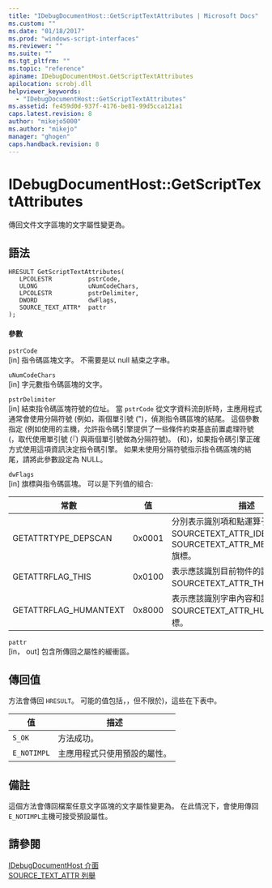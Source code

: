 ```yaml
---
title: "IDebugDocumentHost::GetScriptTextAttributes | Microsoft Docs"
ms.custom: ""
ms.date: "01/18/2017"
ms.prod: "windows-script-interfaces"
ms.reviewer: ""
ms.suite: ""
ms.tgt_pltfrm: ""
ms.topic: "reference"
apiname: IDebugDocumentHost.GetScriptTextAttributes
apilocation: scrobj.dll
helpviewer_keywords: 
  - "IDebugDocumentHost::GetScriptTextAttributes"
ms.assetid: fe459d0d-937f-4176-be81-99d5cca121a1
caps.latest.revision: 8
author: "mikejo5000"
ms.author: "mikejo"
manager: "ghogen"
caps.handback.revision: 8
---
```

# IDebugDocumentHost::GetScriptTextAttributes
傳回文件文字區塊的文字屬性變更為。  
  
## 語法  
  
```  
HRESULT GetScriptTextAttributes(  
   LPCOLESTR          pstrCode,  
   ULONG              uNumCodeChars,  
   LPCOLESTR          pstrDelimiter,  
   DWORD              dwFlags,  
   SOURCE_TEXT_ATTR*  pattr  
);  
```  
  
#### 參數  
 `pstrCode`  
 \[in\] 指令碼區塊文字。  不需要是以 null 結束之字串。  
  
 `uNumCodeChars`  
 \[in\] 字元數指令碼區塊的文字。  
  
 `pstrDelimiter`  
 \[in\] 結束指令碼區塊符號的位址。  當 `pstrCode` 從文字資料流剖析時，主應用程式通常會使用分隔符號 \(例如，兩個單引號 \("\)，偵測指令碼區塊的結尾。  這個參數指定 \(例如使用的主機，允許指令碼引擎提供了一些條件約束基底前置處理符號 \(，取代使用單引號 \(『\) 與兩個單引號做為分隔符號\)。  \(和\)，如果指令碼引擎正確方式使用這項資訊決定指令碼引擎。  如果未使用分隔符號指示指令碼區塊的結尾，請將此參數設定為 NULL。  
  
 `dwFlags`  
 \[in\] 旗標與指令碼區塊。  可以是下列值的組合:  
  
|常數|值|描述|  
|--------|-------|--------|  
|GETATTRTYPE\_DEPSCAN|0x0001|分別表示識別項和點運算子應該識別與 SOURCETEXT\_ATTR\_IDENTIFIER，並 SOURCETEXT\_ATTR\_MEMBERLOOKUP 旗標。|  
|GETATTRFLAG\_THIS|0x0100|表示應該識別目前物件的識別項與 SOURCETEXT\_ATTR\_THIS 旗標。|  
|GETATTRFLAG\_HUMANTEXT|0x8000|表示應該識別字串內容和註解文字 SOURCETEXT\_ATTR\_HUMANTEXT 旗標。|  
  
 `pattr`  
 \[in， out\] 包含所傳回之屬性的緩衝區。  
  
## 傳回值  
 方法會傳回 `HRESULT`。  可能的值包括，，但不限於\)，這些在下表中。  
  
|值|描述|  
|-------|--------|  
|`S_OK`|方法成功。|  
|`E_NOTIMPL`|主應用程式只使用預設的屬性。|  
  
## 備註  
 這個方法會傳回檔案任意文字區塊的文字屬性變更為。  在此情況下，會使用傳回 `E_NOTIMPL`主機可接受預設屬性。  
  
## 請參閱  
 [IDebugDocumentHost 介面](../../winscript/reference/idebugdocumenthost-interface.md)   
 [SOURCE\_TEXT\_ATTR 列舉](../../winscript/reference/source-text-attr-enumeration.md)